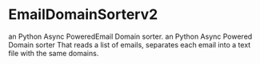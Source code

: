 # EmailDomainSorterv2
 an Python Async PoweredEmail Domain sorter. an Python Async Powered Domain sorter That reads a list of emails, separates each email into a text file with the same domains. 
